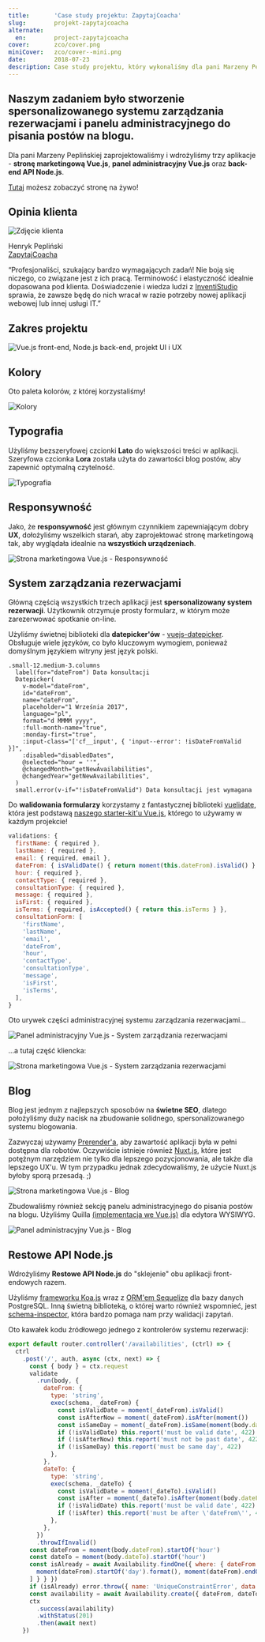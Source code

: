 ```yaml
---
title:       'Case study projektu: ZapytajCoacha'
slug:        projekt-zapytajcoacha
alternate:
  en:        project-zapytajcoacha
cover:       zco/cover.png
miniCover:   zco/cover--mini.png
date:        2018-07-23
description: Case study projektu, który wykonaliśmy dla pani Marzeny Peplińskiej. Naszym zadaniem było stworzenie spersonalizowanego systemu zarządzania rezerwacjami i panelu administracyjnego do pisania postów na blogu. Zaprojektowaliśmy i wdrożylismy trzy aplikacje - stronę marketingową Vue.js, panel administracyjny Vue.js i back-end API Node.js.
---
```


## Naszym zadaniem było stworzenie spersonalizowanego systemu zarządzania rezerwacjami i panelu administracyjnego do pisania postów na blogu.

Dla pani Marzeny Peplińskiej zaprojektowaliśmy i wdrożyliśmy trzy aplikacje - **stronę marketingową Vue.js**, **panel administracyjny Vue.js** oraz **back-end API Node.js**.  

[Tutaj](https://zapytajcoacha.pl) możesz zobaczyć stronę na żywo!

## Opinia klienta

<div class="blog-post__client-feedback">
  <img src="/static/testimonials/henrykpeplinski.jpg" alt="Zdjęcie klienta" />
  <p>
    Henryk Pepliński
    <br>
    <a href="https://zapytajcoacha.pl" target="_blank">ZapytajCoacha</a>
  </p>
</div>

“Profesjonaliści, szukający bardzo wymagających zadań! Nie boją się niczego, co związane jest z ich pracą. Terminowość i elastyczność idealnie dopasowana pod klienta. Doświadczenie i wiedza ludzi z [InventiStudio](https://inventi.studio) sprawia, że zawsze będę do nich wracał w razie potrzeby nowej aplikacji webowej lub innej usługi IT.”

## Zakres projektu

![Vue.js front-end, Node.js back-end, projekt UI i UX](/static/blog/zco/scope.png)

## Kolory

Oto paleta kolorów, z której korzystaliśmy!  

![Kolory](/static/blog/zco/colors.png)

## Typografia

Użyliśmy bezszeryfowej czcionki **Lato** do większości treści w aplikacji.
Szeryfowa czcionka **Lora** została użyta do zawartości blog postów, aby zapewnić optymalną czytelność.  

![Typografia](/static/blog/zco/typography.png)

## Responsywność

Jako, że **responsywność** jest głównym czynnikiem zapewniającym dobry **UX**, dołożyliśmy wszelkich starań, aby zaprojektować stronę marketingową tak, aby wyglądała idealnie na **wszystkich urządzeniach**.

<div class="blog-post__section--full-w">
  <img src="/static/blog/zco/vuejs-marketing-page-responsiveness.png" alt="Strona marketingowa Vue.js - Responsywność" />
</div>

## System zarządzania rezerwacjami 

Główną częścią wszystkich trzech aplikacji jest **spersonalizowany system rezerwacji**. Użytkownik otrzymuje prosty formularz, w którym może zarezerwować spotkanie on-line.  

Użyliśmy świetnej biblioteki dla **datepicker'ów** - [vuejs-datepicker](https://github.com/charliekassel/vuejs-datepicker). Obsługuje wiele języków, co było kluczowym wymogiem, ponieważ domyślnym językiem witryny jest język polski.  

```pug
.small-12.medium-3.columns
  label(for="dateFrom") Data konsultacji
  Datepicker(
    v-model="dateFrom",
    id="dateFrom",
    name="dateFrom",
    placeholder="1 Września 2017",
    language="pl",
    format="d MMMM yyyy",
    :full-month-name="true",
    :monday-first="true",
    :input-class="['cf__input', { 'input--error': !isDateFromValid }]",
    :disabled="disabledDates",
    @selected="hour = ''",
    @changedMonth="getNewAvailabilities",
    @changedYear="getNewAvailabilities",
  )
  small.error(v-if="!isDateFromValid") Data konsultacji jest wymagana 
```

Do **walidowania formularzy** korzystamy z fantastycznej biblioteki [vuelidate](https://github.com/monterail/vuelidate), która jest podstawą [naszego starter-kit'u Vue.js](https://github.com/InventiStudio/vue-starter-kit), którego to używamy w każdym projekcie!

```javascript
validations: {
  firstName: { required },
  lastName: { required },
  email: { required, email },
  dateFrom: { isValidDate() { return moment(this.dateFrom).isValid() } },
  hour: { required },
  contactType: { required },
  consultationType: { required },
  message: { required },
  isFirst: { required },
  isTerms: { required, isAccepted() { return this.isTerms } },
  consultationForm: [
    'firstName',
    'lastName',
    'email',
    'dateFrom',
    'hour',
    'contactType',
    'consultationType',
    'message',
    'isFirst',
    'isTerms',
  ],
}
```

Oto urywek części administracyjnej systemu zarządzania rezerwacjami...

![Panel administracyjny Vue.js - System zarządzania rezerwacjami](/static/blog/zco/vuejs-admin-panel-booking.png)

...a tutaj część kliencka:

<div class="blog-post__section--full-w">
  <img src="/static/blog/zco/vuejs-marketing-page-booking.png" alt="Strona marketingowa Vue.js - System zarządzania rezerwacjami" />
</div>

## Blog
 
Blog jest jednym z najlepszych sposobów na **świetne SEO**, dlatego położyliśmy duży nacisk na zbudowanie solidnego, spersonalizowanego systemu blogowania.  

Zazwyczaj używamy [Prerender'a](https://prerender.io/), aby zawartość aplikacji była w pełni dostępna dla robotów. Oczywiście istnieje również [Nuxt.js](https://nuxtjs.org/), które jest potężnym narzędziem nie tylko dla lepszego pozycjonowania, ale także dla lepszego UX'u. W tym przypadku jednak zdecydowaliśmy, że użycie Nuxt.js byłoby sporą przesadą. ;)  

![Strona marketingowa Vue.js - Blog](/static/blog/zco/vuejs-marketing-page-blog.png)

Zbudowaliśmy również sekcję panelu administracyjnego do pisania postów na blogu. Użyliśmy Quilla [(implementacja we Vue.js)](https://github.com/surmon-china/vue-quill-editor) dla edytora WYSIWYG.  

<div class="blog-post__section--full-w">
  <img src="/static/blog/zco/vuejs-admin-panel-blog.png" alt="Panel administracyjny Vue.js - Blog" />
</div>

## Restowe API Node.js

Wdrożyliśmy **Restowe API Node.js** do "sklejenie" obu aplikacji front-endowych razem.  

Użyliśmy [frameworku Koa.js](http://koajs.com/) wraz z [ORM'em Sequelize](http://docs.sequelizejs.com/) dla bazy danych PostgreSQL. Inną świetną biblioteką, o której warto również wspomnieć, jest [schema-inspector](https://github.com/Atinux/schema-inspector), która bardzo pomaga nam przy walidacji zapytań.  

Oto kawałek kodu źródłowego jednego z kontrolerów systemu rezerwacji:  

```javascript
export default router.controller('/availabilities', (ctrl) => {
  ctrl
    .post('/', auth, async (ctx, next) => {
      const { body } = ctx.request
      validate
        .run(body, {
          dateFrom: {
            type: 'string',
            exec(schema, _dateFrom) {
              const isValidDate = moment(_dateFrom).isValid()
              const isAfterNow = moment(_dateFrom).isAfter(moment())
              const isSameDay = moment(_dateFrom).isSame(moment(body.dateTo), 'day')
              if (!isValidDate) this.report('must be valid date', 422)
              if (!isAfterNow) this.report('must not be past date', 422)
              if (!isSameDay) this.report('must be same day', 422)
            },
          },
          dateTo: {
            type: 'string',
            exec(schema, _dateTo) {
              const isValidDate = moment(_dateTo).isValid()
              const isAfter = moment(_dateTo).isAfter(moment(body.dateFrom))
              if (!isValidDate) this.report('must be valid date', 422)
              if (!isAfter) this.report('must be after \'dateFrom\'', 422)
            },
          },
        })
        .throwIfInvalid()
      const dateFrom = moment(body.dateFrom).startOf('hour')
      const dateTo = moment(body.dateTo).startOf('hour')
      const isAlready = await Availability.findOne({ where: { dateFrom: { $between: [
        moment(dateFrom).startOf('day').format(), moment(dateFrom).endOf('day').format(),
      ] } } })
      if (isAlready) error.throw({ name: 'UniqueConstraintError', data: { dateFrom: ['must be unique day'] } })
      const availability = await Availability.create({ dateFrom, dateTo })
      ctx
        .success(availability)
        .withStatus(201)
        .then(await next)
    })
```

